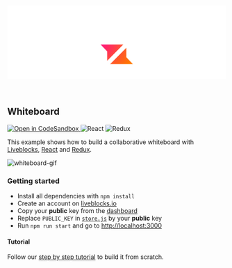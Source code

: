 <p align="center">
  <a href="https://liveblocks.io">
    <img src="https://raw.githubusercontent.com/liveblocks/liveblocks/main/.github/assets/header.svg" alt="Liveblocks" />
  </a>
</p>

<br/>

## Whiteboard

<p>
  <a href="https://codesandbox.io/s/github/liveblocks/liveblocks/tree/main/examples/redux-whiteboard">
    <img src="https://img.shields.io/badge/open%20in%20codesandbox-message?style=flat&logo=codesandbox&color=333&logoColor=fff" alt="Open in CodeSandbox" />
  </a>
  <img src="https://img.shields.io/badge/react-message?style=flat&logo=react&color=0bd&logoColor=fff" alt="React" />
  <img src="https://img.shields.io/badge/redux-message?style=flat&logo=redux&color=74b&logoColor=fff" alt="Redux" />
</p>

This example shows how to build a collaborative whiteboard with [Liveblocks](https://liveblocks.io), [React](https://reactjs.org/) and [Redux](https://redux-toolkit.js.org/).

![whiteboard-gif](https://liveblocks.io/images/docs/tutorials/whiteboard/tutorial-whiteboard.gif)

### Getting started

- Install all dependencies with `npm install`
- Create an account on [liveblocks.io](https://liveblocks.io/dashboard)
- Copy your **public** key from the [dashboard](https://liveblocks.io/dashboard/apikeys)
- Replace `PUBLIC_KEY` in [`store.js`](./examples/redux-whiteboard/src/store.js) by your **public** key
- Run `npm run start` and go to [http://localhost:3000](http://localhost:3000)

#### Tutorial

Follow our [step by step tutorial](https://liveblocks.io/docs/tutorials/collaborative-online-whiteboard/react-redux) to build it from scratch.
